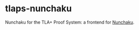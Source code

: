 # tlaps-nunchaku
Nunchaku for the TLA+ Proof System: a frontend for [Nunchaku](https://github.com/nunchaku-inria/nunchaku).
